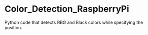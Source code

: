 # Color_Detection_RaspberryPi
Python code that detects RBG and Black colors while specifying the position.
